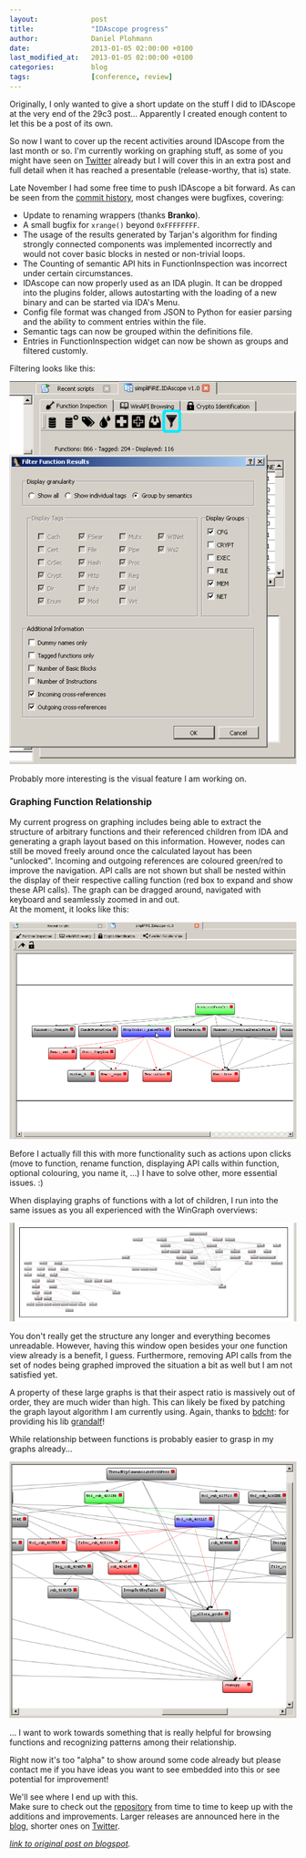 ```yaml
---
layout:             post
title:              "IDAscope progress"
author:             Daniel Plohmann
date:               2013-01-05 02:00:00 +0100
last_modified_at:   2013-01-05 02:00:00 +0100
categories:         blog
tags:               [conference, review]
---
```


Originally, I only wanted to give a short update on the stuff I did to IDAscope at the very end of the 29c3 post... 
Apparently I created enough content to let this be a post of its own.

So now I want to cover up the recent activities around IDAscope from the last month or so. 
I'm currently working on graphing stuff, as some of you might have seen on [Twitter][tweet pnx] already but I will cover this in an extra post and full detail when it has reached a presentable (release-worthy, that is) state.

Late November I had some free time to push IDAscope a bit forward. As can be seen from the [commit history][bitbucket commits], most changes were bugfixes, covering:
 * Update to renaming wrappers (thanks **Branko**).
 * A small bugfix for `xrange()` beyond `0xFFFFFFFF`.
 * The usage of the results generated by Tarjan's algorithm for finding strongly connected components was implemented incorrectly and would not cover basic blocks in nested or non-trivial loops. 
 * The Counting of semantic API hits in FunctionInspection was incorrect under certain circumstances. 
 * IDAscope can now properly used as an IDA plugin. It can be dropped into the plugins folder, allows autostarting with the loading of a new binary and can be started via IDA's Menu.
 * Config file format was changed from JSON to Python for easier parsing and the ability to comment entries within the file.
 * Semantic tags can now be grouped within the definitions file.
 * Entries in FunctionInspection widget can now be shown as groups and filtered customly. 

Filtering looks like this:

[![filtering](/assets/20130105/filtering.png "Semantic Filtering")](/assets/20130105/filtering.png)

Probably more interesting is the visual feature I am working on.

### Graphing Function Relationship

My current progress on graphing includes being able to extract the structure of arbitrary functions and their referenced children from IDA and generating a graph layout based on this information. 
However, nodes can still be moved freely around once the calculated layout has been "unlocked". 
Incoming and outgoing references are coloured green/red to improve the navigation. 
API calls are not shown but shall be nested within the display of their respective calling function (red box to expand and show these API calls). 
The graph can be dragged around, navigated with keyboard and seamlessly zoomed in and out.  
At the moment, it looks like this:  

[![idagraph](/assets/20130105/IDAgraph.png "Custom Graphing in IDA")](/assets/20130105/IDAgraph.png)
  
Before I actually fill this with more functionality such as actions upon clicks (move to function, rename function, displaying API calls within function, optional colouring, you name it, ...) I have to solve other, more essential issues. :)  
  
When displaying graphs of functions with a lot of children, I run into the same issues as you all experienced with the WinGraph overviews:  

[![large graphs](/assets/20130105/large_graph.png "Large Graphs are an issue")](/assets/20130105/large_graph.png)

You don't really get the structure any longer and everything becomes unreadable. 
However, having this window open besides your one function view already is a benefit, I guess. 
Furthermore, removing API calls from the set of nodes being graphed improved the situation a bit as well but I am not satisfied yet.  
  
A property of these large graphs is that their aspect ratio is massively out of order, they are much wider than high. 
This can likely be fixed by patching the graph layout algorithm I am currently using. 
Again, thanks to [bdcht][twitter bdcht]: for providing his lib [grandalf][github grandalf]!  
  
While relationship between functions is probably easier to grasp in my graphs already...  
  
[![large graph zoomed](/assets/20130105/large_graph_zoomed.png "Large Graphs are an issue - zoomed in.")](/assets/20130105/large_graph_zoomed.png)
  
... I want to work towards something that is really helpful for browsing functions and recognizing patterns among their relationship.  
  
Right now it's too "alpha" to show around some code already but please contact me if you have ideas you want to see embedded into this or see potential for improvement!  
  
We'll see where I end up with this.   
Make sure to check out the [repository][bitbucket idascope repo] from time to time to keep up with the additions and improvements. 
Larger releases are announced here in the [blog][blogger], shorter ones on [Twitter][twitter pnx]. 

*[link to original post on blogspot][blogspot post].*

[tweet pnx]: https://twitter.com/push_pnx/status/283991911654641664
[bitbucket commits]: https://bitbucket.org/daniel_plohmann/simplifire.idascope/commits
[twitter bdcht]: https://twitter.com/bdcht
[github grandalf]: https://github.com/bdcht/grandalf
[bitbucket idascope repo]: https://bitbucket.org/daniel_plohmann/simplifire.idascope
[blogger]: http://blog.pnx.tf/
[twitter pnx]: https://twitter.com/push_pnx

[blogspot post]: https://pnx-tf.blogspot.com/2013/01/idascope-progress.html